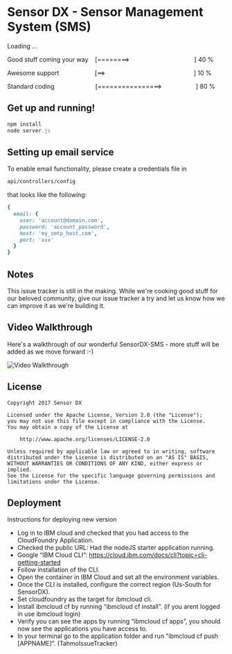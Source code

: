 # Sensor DX - Sensor Management System (SMS)
Loading ...

Good stuff coming your way&nbsp;&nbsp;&nbsp;
[========>&nbsp;&nbsp;&nbsp;&nbsp;&nbsp;&nbsp;&nbsp;&nbsp;&nbsp;&nbsp;&nbsp;&nbsp;&nbsp;&nbsp;&nbsp;&nbsp;&nbsp;&nbsp;&nbsp;&nbsp;&nbsp;&nbsp;&nbsp;&nbsp;&nbsp;&nbsp;&nbsp;&nbsp;&nbsp;&nbsp;&nbsp;&nbsp;&nbsp;&nbsp;&nbsp;&nbsp;&nbsp;&nbsp;] 40 %

Awesome support
&nbsp;&nbsp;&nbsp;&nbsp;&nbsp;&nbsp;&nbsp;&nbsp;&nbsp;&nbsp;&nbsp;&nbsp;&nbsp;&nbsp;&nbsp;&nbsp;&nbsp;&nbsp;&nbsp;&nbsp;[==>&nbsp;&nbsp;&nbsp;&nbsp;&nbsp;&nbsp;&nbsp;&nbsp;&nbsp;&nbsp;&nbsp;&nbsp;&nbsp;&nbsp;&nbsp;&nbsp;&nbsp;&nbsp;&nbsp;&nbsp;&nbsp;&nbsp;&nbsp;&nbsp;&nbsp;&nbsp;&nbsp;&nbsp;&nbsp;&nbsp;&nbsp;&nbsp;&nbsp;&nbsp;&nbsp;&nbsp;&nbsp;&nbsp;&nbsp;&nbsp;&nbsp;&nbsp;&nbsp;&nbsp;&nbsp;&nbsp;&nbsp;&nbsp;&nbsp;&nbsp;&nbsp;&nbsp;] 10 %

Standard coding
&nbsp;&nbsp;&nbsp;&nbsp;&nbsp;&nbsp;&nbsp;&nbsp;&nbsp;&nbsp;&nbsp;&nbsp;&nbsp;&nbsp;&nbsp;&nbsp;&nbsp;&nbsp;&nbsp;&nbsp;&nbsp;&nbsp;
[================>&nbsp;&nbsp;&nbsp;&nbsp;&nbsp;&nbsp;&nbsp;&nbsp;&nbsp;&nbsp;&nbsp;&nbsp;&nbsp;&nbsp;&nbsp;&nbsp;&nbsp;&nbsp;&nbsp;&nbsp;] 80 %


## Get up and running!

```ruby
npm install
node server.js
```
## Setting up email service
To enable email functionality, please create a credentials file in
```ruby
api/controllers/config
```

that looks like the following:
```ruby
{
  email: {
    user: 'account@domain.com',
    password: 'account_password',
    host: 'my_smtp_host.com',
    port: 'xxx'
  }
}
```

## Notes

This issue tracker is still in the making. While we're cooking good stuff for our beloved community, 
give our issue tracker a try and let us know how we can improve it as we're building it.

## Video Walkthrough

Here's a walkthrough of our wonderful SensorDX-SMS - more stuff will be added as we move forward :-)

<img src='https://i.imgur.com/uzMIpf8.gif' title='Video Walkthrough' width='' alt='Video Walkthrough' />

## License

    Copyright 2017 Sensor DX

    Licensed under the Apache License, Version 2.0 (the "License");
    you may not use this file except in compliance with the License.
    You may obtain a copy of the License at

        http://www.apache.org/licenses/LICENSE-2.0

    Unless required by applicable law or agreed to in writing, software
    distributed under the License is distributed on an "AS IS" BASIS,
    WITHOUT WARRANTIES OR CONDITIONS OF ANY KIND, either express or implied.
    See the License for the specific language governing permissions and
    limitations under the License.


## Deployment
Instructions for deploying new version

- Log in to IBM cloud and checked that you had access to the CloudFoundry Application.
- Checked the public URL: Had the nodeJS starter application running.
- Google “IBM Cloud CLI”: https://cloud.ibm.com/docs/cli?topic=cli-getting-started
- Follow installation of the CLI.
- Open the container in IBM Cloud and set all the environment variables.
- Once the CLI is installed, configure the correct region (Us-South for SensorDX).
- Set cloudfoundry as the target for ibmcloud cli.
- Install ibmcloud cf by running “ibmcloud cf install”. (if you arent logged in use ibmcloud login)
- Verify you can see the apps by running “ibmcloud cf apps”, you should now see the applications you have access to.
- In your terminal go to the application folder and run “ibmcloud cf push [APPNAME]”. (TahmoIssueTracker)